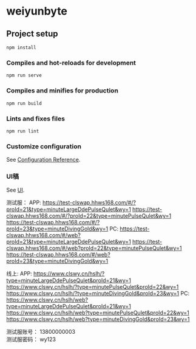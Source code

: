 # weiyunbyte

## Project setup
```
npm install
```

### Compiles and hot-reloads for development
```
npm run serve
```

### Compiles and minifies for production
```
npm run build
```

### Lints and fixes files
```
npm run lint
```

### Customize configuration
See [Configuration Reference](https://cli.vuejs.org/config/).


### UI稿
See [UI](https://share.lanhuapp.com/#/invite?sid=lX07GuyG).

测试服：
APP:
https://test-clswap.hhws168.com/#/?proId=21&type=minuteLargeDdePulseQulet&wy=1
https://test-clswap.hhws168.com/#/?proId=22&type=minutePulseQulet&wy=1
https://test-clswap.hhws168.com/#/?proId=23&type=minuteDivingGold&wy=1
PC:
https://test-clswap.hhws168.com/#/web?proId=21&type=minuteLargeDdePulseQulet&wy=1
https://test-clswap.hhws168.com/#/web?proId=22&type=minutePulseQulet&wy=1
https://test-clswap.hhws168.com/#/web?proId=23&type=minuteDivingGold&wy=1


线上:
APP:
https://www.clswy.cn/hslh/?type=minuteLargeDdePulseQulet&proId=21&wy=1
https://www.clswy.cn/hslh/?type=minutePulseQulet&proId=22&wy=1
https://www.clswy.cn/hslh/?type=minuteDivingGold&proId=23&wy=1
PC:
https://www.clswy.cn/hslh/web?type=minuteLargeDdePulseQulet&proId=21&wy=1
https://www.clswy.cn/hslh/web?type=minutePulseQulet&proId=22&wy=1
https://www.clswy.cn/hslh/web?type=minuteDivingGold&proId=23&wy=1

测试服账号：
13800000003  
测试服密码：
wy123